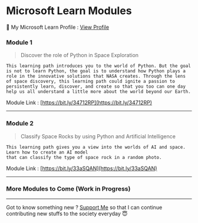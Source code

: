 # Microsoft Learn Modules

📜 My Microsoft Learn Profile : [View Profile](https://docs.microsoft.com/en-us/users/shubhadeepmandal394/)

### Module 1

> Discover the role of Python in Space Exploration

```
This learning path introduces you to the world of Python. But the goal is not to learn Python, the goal is to understand how Python plays a role in the innovative solutions that NASA creates. Through the lens of space discovery, this learning path could ignite a passion to persistently learn, discover, and create so that you too can one day help us all understand a little more about the world beyond our Earth.
```

Module Link : [https://bit.ly/34712RP](https://bit.ly/34712RP)

<hr>

### Module 2

> Classify Space Rocks by using Python and Artificial Intelligence

```
This learning path gives you a view into the worlds of AI and space. Learn how to create an AI model
that can classify the type of space rock in a random photo.
```

Module Link : [https://bit.ly/33aSQAN](https://bit.ly/33aSQAN)

<hr>

### More Modules to Come (Work in Progress)

<hr>

Got to know something new ? [Support Me](https://paypal.me/shubhadeepmandal394?locale.x=en_GB) so that I can continue contributing new stuffs to the society everyday 😇
